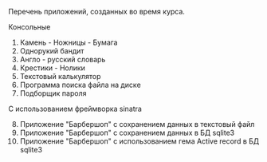Перечень приложений, созданных во время курса.

Консольные

1. Камень - Ножницы - Бумага
2. Однорукий бандит
3. Англо - русский словарь
4. Крестики - Нолики
5. Текстовый калькулятор
6. Программа поиска файла на диске
7. Подборщик пароля

С использованием фреймворка sinatra

8. Приложение "Барбершоп" с сохранением данных в текстовый файл
9. Приложение "Барбершоп" с сохранением данных в БД sqlite3
10. Приложение "Барбершоп" с использованием гема Active record в БД sqlite3
